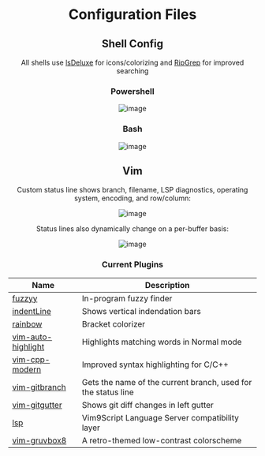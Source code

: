 <div align="center">

# Configuration Files

## Shell Config

All shells use [lsDeluxe](https://github.com/lsd-rs/lsd) for icons/colorizing and [RipGrep](https://github.com/BurntSushi/ripgrep) for improved searching

### Powershell

![image](https://github.com/aGhandhii/dotfiles/assets/110639969/a4690444-ded3-4e90-a376-e43260dee7f7)

### Bash

![image](https://github.com/aGhandhii/dotfiles/assets/110639969/6e0c35c1-8678-44c4-84f1-3ad487e80e87)

## Vim

Custom status line shows branch, filename, LSP diagnostics, operating system, encoding, and row/column:

![image](https://github.com/aGhandhii/dotfiles/assets/110639969/31a4f10d-0890-4667-b16c-b2b3c5eaf307)

Status lines also dynamically change on a per-buffer basis:

![image](https://github.com/aGhandhii/dotfiles/assets/110639969/5ebc5e30-3758-433c-a5e5-34c741002ccd)

### Current Plugins

Name | Description
---  | ---
[fuzzyy](https://github.com/Donaldttt/fuzzyy)                       | In-program fuzzy finder
[indentLine](https://github.com/Yggdroot/indentLine)                | Shows vertical indendation bars
[rainbow](https://github.com/luochen1990/rainbow)                   | Bracket colorizer
[vim-auto-highlight](https://github.com/obxhdx/vim-auto-highlight)  | Highlights matching words in Normal mode
[vim-cpp-modern](https://github.com/bfrg/vim-cpp-modern)            | Improved syntax highlighting for C/C++
[vim-gitbranch](https://github.com/itchyny/vim-gitbranch)           | Gets the name of the current branch, used for the status line
[vim-gitgutter](https://github.com/airblade/vim-gitgutter)          | Shows git diff changes in left gutter
[lsp](https://github.com/yegappan/lsp)                              | Vim9Script Language Server compatibility layer
[vim-gruvbox8](https://github.com/lifepillar/vim-gruvbox8)          | A retro-themed low-contrast colorscheme

</div>
